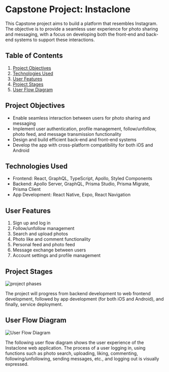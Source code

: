 # Capstone Project: Instaclone

This Capstone project aims to build a platform that resembles Instagram. The objective is to provide a seamless user experience for photo sharing and messaging, with a focus on developing both the front-end and back-end systems to support these interactions.

## Table of Contents
1. [Project Objectives](#project-objectives)
2. [Technologies Used](#technologies-used)
3. [User Features](#user-features)
4. [Project Stages](#project-stages)
5. [User Flow Diagram](#user-flow-diagram)

<a name="project-objectives"></a>
## Project Objectives
- Enable seamless interaction between users for photo sharing and messaging
- Implement user authentication, profile management, follow/unfollow, photo feed, and message transmission functionality
- Design and build efficient back-end and front-end systems
- Develop the app with cross-platform compatibility for both iOS and Android

<a name="technologies-used"></a>
## Technologies Used
- Frontend: React, GraphQL, TypeScript, Apollo, Styled Components
- Backend: Apollo Server, GraphQL, Prisma Studio, Prisma Migrate, Prisma Client
- App Development: React Native, Expo, React Navigation

<a name="user-features"></a>
## User Features
1. Sign up and log in
2. Follow/unfollow management
3. Search and upload photos
4. Photo like and comment functionality
5. Personal feed and photo feed
6. Message exchange between users
7. Account settings and profile management

<a name="project-stages"></a>
## Project Stages

![project phases](https://github.com/hoiwonkim/kidsgram-backend/blob/master/kidsgram_Project%20Flowchart.png)

The project will progress from backend development to web frontend development, followed by app development (for both iOS and Android), and finally, service deployment. 

<a name="user-flow-diagram"></a>
## User Flow Diagram

![User Flow Diagram](https://github.com/hoiwonkim/kidsgram-backend/blob/master/kidsgram_User%20Flow%20Diagram.png)

The following user flow diagram shows the user experience of the Instaclone web application. The process of a user logging in, using functions such as photo search, uploading, liking, commenting, following/unfollowing, sending messages, etc., and logging out is visually expressed.
